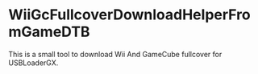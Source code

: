 # WiiGcFullcoverDownloadHelperFromGameDTB
This is a small tool to download Wii And GameCube fullcover for USBLoaderGX.
